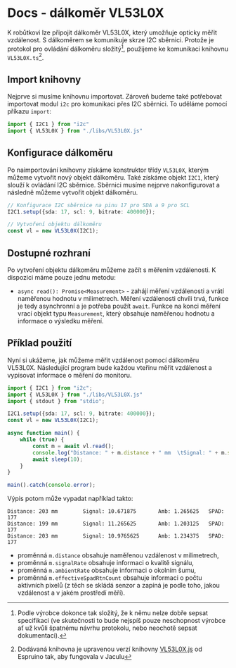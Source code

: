 # Docs - dálkoměr VL53L0X

K robůtkovi lze připojit dálkoměr VL53L0X, který umožňuje opticky měřit vzdálenost. S dálkoměrem se komunikuje skrze I2C sběrnici. Protože je protokol pro ovládání dálkoměru složitý[^1], použijeme ke komunikaci knihovnu `VL53L0X.ts`[^2].

[^1]: Podle výrobce dokonce tak složitý, že k němu nelze dobře sepsat specifikaci (ve skutečnosti to bude nejspíš pouze neschopnost výrobce ať už kvůli špatnému návrhu protokolu, nebo neochotě sepsat dokumentaci).

[^2]: Dodávaná knihovna je upravenou verzí knihovny [VL53L0X.js](https://www.espruino.com/VL53L0X) od Espruino tak, aby fungovala v Jaculu

## Import knihovny

Nejprve si musíme knihovnu importovat. Zároveň budeme také potřebovat importovat modul `i2c` pro komunikaci přes I2C sběrnici. To uděláme pomocí příkazu `import`:

```ts
import { I2C1 } from "i2c"
import { VL53L0X } from "./libs/VL53L0X.js"
```

## Konfigurace dálkoměru

Po naimportování knihovny získáme konstruktor třídy `VL53L0X`, kterým můžeme vytvořit nový objekt dálkoměru. Také získáme objekt `I2C1`, který slouží k ovládání I2C sběrnice. Sběrnici musíme nejprve nakonfigurovat a následně můžeme vytvořit objekt dálkoměru.

```ts
// Konfigurace I2C sběrnice na pinu 17 pro SDA a 9 pro SCL
I2C1.setup({sda: 17, scl: 9, bitrate: 400000});

// Vytvoření objektu dálkoměru
const vl = new VL53L0X(I2C1);
```

## Dostupné rozhraní

Po vytvoření objektu dálkoměru můžeme začít s měřením vzdálenosti. K dispozici máme pouze jednu metodu:

- `async read(): Promise<Measurement>` - zahájí měření vzdálenosti a vrátí naměřenou hodnotu v milimetrech. Měření vzdálenosti chvíli trvá, funkce je tedy asynchronní a je potřeba použít `await`. Funkce na konci měření vrací objekt typu `Measurement`, který obsahuje naměřenou hodnotu a informace o výsledku měření.


## Příklad použití

Nyní si ukážeme, jak můžeme měřit vzdálenost pomocí dálkoměru VL53L0X. Následující program bude každou vteřinu měřit vzdálenost a vypisovat informace o měření do monitoru.

```ts
import { I2C1 } from "i2c";
import { VL53L0X } from "./libs/VL53L0X.js"
import { stdout } from "stdio";

I2C1.setup({sda: 17, scl: 9, bitrate: 400000});
const vl = new VL53L0X(I2C1);

async function main() {
    while (true) {
        const m = await vl.read();
        console.log("Distance: " + m.distance + " mm  \tSignal: " + m.signalRate + "\tAmb: " + m.ambientRate + "\tSPAD: " + m.effectiveSpadRtnCount);
        await sleep(10);
    }
}

main().catch(console.error);
```

Výpis potom může vypadat například takto:

```
Distance: 203 mm        Signal: 10.671875       Amb: 1.265625   SPAD: 177
Distance: 199 mm        Signal: 11.265625       Amb: 1.203125   SPAD: 177
Distance: 203 mm        Signal: 10.9765625      Amb: 1.234375   SPAD: 177
```

- proměnná `m.distance` obsahuje naměřenou vzdálenost v milimetrech,
- proměnná `m.signalRate` obsahuje informaci o kvalitě signálu,
- proměnná `m.ambientRate` obsahuje informaci o okolním šumu,
- proměnná `m.effectiveSpadRtnCount` obsahuje informaci o počtu aktivních pixelů (z těch se skládá senzor a zapíná je podle toho, jakou vzdálenost a v jakém prostředí měří).
